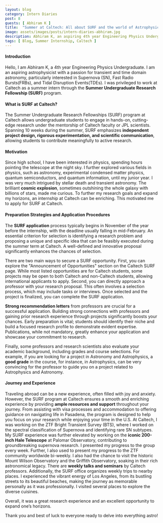 ```yaml
---
layout: blog
category: Intern Diaries
post: 8
guests: [ Abhiram K ]
title:  "Summer at Caltech: All about SURF and the world of Astrophysics"
image: assets/images/posts/intern-diaries-abhiram.jpg
description: Abhiram K, an aspiring 4th year Engineering Physics Undergraduate from IIT Dharwad, did his Summer Undergraduate Research Fellowships (SURF) program at Caltech, California Institute of Technology. An ardent physics lover, he worked as a summer intern under the faculty at Caltech, exploring the works of ZTF Bright Transient Survey (BTS) and the mesmerizing 200-inch Hale Telescope at Palomar Observatory.
tags: [ Blog, Summer Internship, Caltech ]
--- 
```




#### Introduction

Hello, I am Abhiram K, a 4th year Engineering Physics Undergraduate. I am an aspiring astrophysicist with a passion for transient and time domain astronomy, particularly interested in Supernova (SN), Fast Radio Bursts(FRBs), and Tidal Disruption Events(TDEs). I was privileged
to work at Caltech as a summer intern through the **Summer Undergraduate Research Fellowship (SURF)** program.

#### What is SURF at Caltech?

The Summer Undergraduate Research Fellowships (SURF) program at Caltech allows undergraduate students to engage in hands-on, cutting-edge research under the mentorship of Caltech faculty or JPL scientists. Spanning 10 weeks during the summer, SURF emphasizes **independent project design, rigorous experimentation, and scientific communication**, allowing students to contribute meaningfully to active research.

#### Motivation

Since high school, I have been interested in physics, spending hours pointing the telescope at the night sky. I further explored various fields in physics, such as astronomy, experimental condensed matter physics, quantum semiconductors, and quantum information, until my junior
year. I was very much intrigued by stellar death and transient astronomy. The brilliant **cosmic explosion**, sometimes outshining the whole galaxy with billions of stars, made me curious. To further my research goals and expand my horizons, an internship at Caltech can be enriching. This motivated me to apply for SURF at Caltech.

#### Preparation Strategies and Application Procedures

The **SURF application** process typically begins in November of the year before the internship, with the deadline usually falling in mid-February. An essential criterion for selection is identifying
a research problem and proposing a unique and specific idea that can be feasibly executed during the summer term at Caltech. A well-defined and innovative proposal significantly enhances the chances of selection.

There are two main ways to secure a SURF opportunity. First, you can explore the "Announcement of Opportunities" section on the Caltech SURF page. While most listed opportunities are for Caltech students, some projects may be open to both Caltech and non-Caltech students, allowing international applicants to apply. Second, you can directly approach a professor with your research proposal. This often involves a selection process, which may include tasks or interviews. Once selected and the project is finalized, you can complete the SURF application. 

**Strong recommendation letters** from professors are crucial for a successful application. Building strong connections with professors and gaining prior research experience through projects significantly boosts your chances. Early preparation is vital; students should identify their niche
and build a focused research profile to demonstrate evident expertise. Publications, while not mandatory, greatly enhance your application and showcase your commitment to research. 

Finally, some professors and research scientists also evaluate your academic background,
including grades and course selections. For example, if you are looking for a project in Astronomy and Astrophysics, a **good grade** in the course, for instance, in Astrophysics, can be very convincing for the professor to guide you on a project related to Astrophysics and Astronomy.

#### Journey and Experience

Traveling abroad can be a new experience, often filled with joy and anxiety. However, the SURF program at Caltech ensures a smooth and enriching experience by providing **ample resources and support** throughout your journey. From assisting with visa processes and accommodation to offering guidance on navigating life in Pasadena, the program is designed to help you focus on your research while enjoying your time in the U.S. At Caltech, I was working on the ZTF Bright Transient Survey (BTS), where I worked on the spectral classification of Supernova and identifying rare SN subtypes. My SURF experience was further elevated by working on the **iconic 200-inch Hale Telescope** at Palomar Observatory, contributing to groundbreaking supernova research. I presented my progress to the group every week. Further, I also used to present my progress to the ZTF community worldwide bi-weekly. I also had the chance to visit the historic Mount Wilson Observatory and the Griffith Observatory, soaking in their rich astronomical legacy. There are **weekly talks and seminars** by Caltech professors. Additionally, the SURF office organizes weekly trips to nearby places. I experienced the vibrant energy of Los Angeles, from its bustling streets to its beautiful beaches, making the journey as memorable personally as it was professionally. I visited several places to explore the diverse cuisines. 

Overall, it was a great research experience and an excellent opportunity to expand one’s horizons.

Thank you and best of luck to everyone ready to delve into everything astro!
